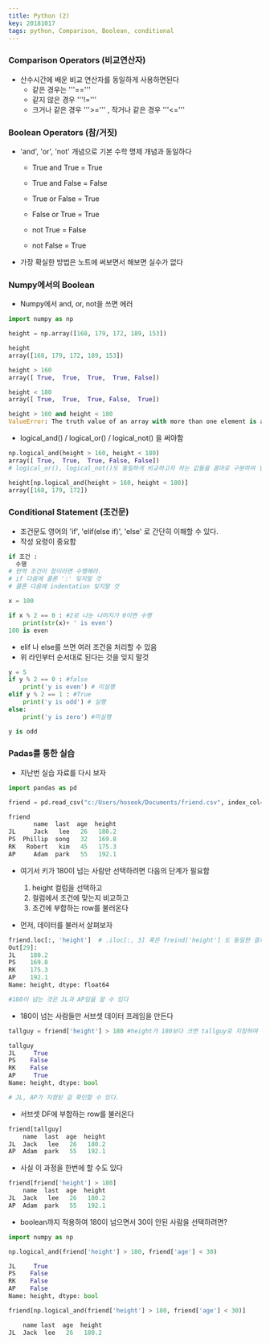 ```yaml
---
title: Python (2)
key: 20181017
tags: python, Comparison, Boolean, conditional
---
```


### Comparison Operators (비교연산자)
- 산수시간에 배운 비교 연산자를 동일하게 사용하면된다
  - 같은 경우는 '''=='''
  - 같지 않은 경우 '''!='''
  - 크거나 같은 경우 '''>=''' , 작거나 같은 경우 '''<='''

### Boolean Operators (참/거짓)
- 'and', 'or', 'not' 개념으로 기본 수학 명제 개념과 동일하다
  - True and True = True
  - True and False = False

  - True or False = True
  - False or True = True

  - not True = False
  - not False = True
- 가장 확실한 방법은 노트에 써보면서 해보면 실수가 없다

### Numpy에서의 Boolean
- Numpy에서 and, or, not을 쓰면 에러

~~~python
import numpy as np

height = np.array([168, 179, 172, 189, 153])

height
array([168, 179, 172, 189, 153])

height > 160
array([ True,  True,  True,  True, False])

height < 180
array([ True,  True,  True, False,  True])

height > 160 and height < 180
ValueError: The truth value of an array with more than one element is ambiguous. Use a.any() or a.all()
~~~

- logical_and() / logical_or() / logical_not() 을 써야함

~~~python
np.logical_and(height > 160, height < 180)
array([ True,  True,  True, False, False])
# logical_or(), logical_not()도 동일하게 비교하고자 하는 값들을 콤마로 구분하여 넣으면 된다

height[np.logical_and(height > 160, height < 180)]
array([168, 179, 172])
~~~

### Conditional Statement (조건문)
- 조건문도 영어의 'if', 'elif(else if)', 'else' 로 간단히 이해할 수 있다.
- 작성 요령이 중요함

~~~python
if 조건 :
  수행
# 만약 조건이 참이라면 수행해라.
# if 다음에 콜론 ':' 잊지말 것
# 콜론 다음에 indentation 잊지말 것

x = 100

if x % 2 == 0 : #2로 나눈 나머지가 0이면 수행
    print(str(x)+ ' is even')   
100 is even
~~~

- elif 나 else를 쓰면 여러 조건을 처리할 수 있음
- 위 라인부터 순서대로 된다는 것을 잊지 말것

~~~python
y = 5
if y % 2 == 0 : #false
    print('y is even') # 미실행
elif y % 2 == 1 : #True
    print('y is odd') # 실행
else:
    print('y is zero') #미실행

y is odd
~~~

### Padas를 통한 실습
- 지난번 실습 자료를 다시 보자

~~~python
import pandas as pd

friend = pd.read_csv("c:/Users/hoseok/Documents/friend.csv", index_col=0)

friend
       name  last  age  height
JL     Jack   lee   26   180.2
PS  Phillip  song   32   169.8
RK   Robert   kim   45   175.3
AP     Adam  park   55   192.1
~~~

- 여기서 키가 180이 넘는 사람만 선택하려면 다음의 단계가 필요함
  1. height 컬럼을 선택하고
  2. 컬럼에서 조건에 맞는지 비교하고
  3. 조건에 부합하는 row를 불러온다


- 먼저, 데이터를 불러서 살펴보자

~~~python
friend.loc[:, 'height']  # .iloc[:, 3] 혹은 freind['height'] 도 동일한 결과가 나온다
Out[29]:
JL    180.2
PS    169.8
RK    175.3
AP    192.1
Name: height, dtype: float64

#180이 넘는 것은 JL과 AP임을 알 수 있다
~~~

- 180이 넘는 사람들만 서브셋 데이터 프레임을 만든다

~~~python
tallguy = friend['height'] > 180 #height가 180보다 크면 tallguy로 지정하여 서브셋 데이터프레임을 만든다

tallguy
JL     True
PS    False
RK    False
AP     True
Name: height, dtype: bool

# JL, AP가 지정된 걸 확인할 수 있다.
~~~

- 서브셋 DF에 부합하는 row를 불러온다

~~~python
friend[tallguy]
    name  last  age  height
JL  Jack   lee   26   180.2
AP  Adam  park   55   192.1
~~~

- 사실 이 과정을 한번에 할 수도 있다

~~~python
friend[friend['height'] > 180]
    name  last  age  height
JL  Jack   lee   26   180.2
AP  Adam  park   55   192.1
~~~

- boolean까지 적용하여 180이 넘으면서 30이 안된 사람을 선택하려면?

~~~python
import numpy as np

np.logical_and(friend['height'] > 180, friend['age'] < 30)

JL     True
PS    False
RK    False
AP    False
Name: height, dtype: bool

friend[np.logical_and(friend['height'] > 180, friend['age'] < 30)]

    name last  age  height
JL  Jack  lee   26   180.2
~~~
